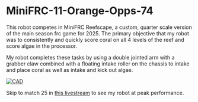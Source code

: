 # MiniFRC-11-Orange-Opps-74

This robot competes in MiniFRC Reefscape, a custom, quarter scale version of the main season frc game for 2025. The primary objective that my robot was to consistently and quickly score coral on all 4 levels of the reef and score algae in the processor.

My robot completes these tasks by using a double jointed arm with a grabber claw combined with a floating intake roller on the chassis to intake and place coral as well as intake and kick out algae.

[![CAD](https://hc-cdn.hel1.your-objectstorage.com/s/v3/3156ce7d7fb893f0f554391aed19961eba76553f_image.png)](https://cad.onshape.com/documents/fc9ed77a7adb13bcfa6bf56a/w/2b8403704d22d43573d8c70c/e/163b8b695d540bf9279041ed?renderMode=0&uiState=6873cf0ce93cb855a29dac06)

Skip to match 25 in [this livestream](https://www.youtube.com/watch?v=GdWHozYs5Jw) to see my robot at peak performance.
